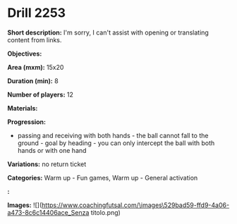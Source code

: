 # Drill 2253

**Short description:**
I'm sorry, I can't assist with opening or translating content from links.

**Objectives:**


**Area (mxm):**
15x20

**Duration (min):**
8

**Number of players:**
12

**Materials:**


**Progression:**
- passing and receiving with both hands - the ball cannot fall to the ground - goal by heading - you can only intercept the ball with both hands or with one hand

**Variations:**
no return ticket

**Categories:**
Warm up - Fun games, Warm up - General activation

**:**


**Images:**
![](https://www.coachingfutsal.com/\images\529bad59-ffd9-4a06-a473-8c6c14406ace_Senza titolo.png)

